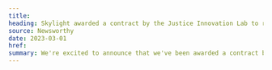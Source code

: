 ```yaml
---
title:
heading: Skylight awarded a contract by the Justice Innovation Lab to redesign their main website
source: Newsworthy
date: 2023-03-01
href:
summary: We're excited to announce that we've been awarded a contract by the Justice Innovation Lab (JIL) to redesign their <a href="https://justiceinnovationlab.org/">main website</a> using modern user experience design practices. This work will be central to JIL's efforts to build a larger community of advocates and activists dedicated to creating a more equitable, effective, and fair justice system.
---
```

